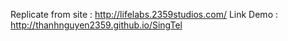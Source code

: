 
Replicate from site : http://lifelabs.2359studios.com/
Link Demo : http://thanhnguyen2359.github.io/SingTel
